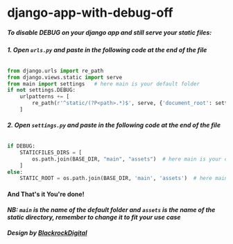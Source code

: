 # django-app-with-debug-off
##### To disable DEBUG on your django app and still serve your static files:  
###### **1. Open `urls.py` and paste in the following code at the end of the file**  
```python
from django.urls import re_path
from django.views.static import serve
from main import settings   # here main is your default folder
if not settings.DEBUG:
    urlpatterns += [
        re_path(r'^static/(?P<path>.*)$', serve, {'document_root': settings.STATIC_ROOT})
    ]
```    

###### **2. Open `settings.py` and paste in the following code at the end of the file**  
```python
if DEBUG:    
    STATICFILES_DIRS = [
        os.path.join(BASE_DIR, "main", "assets")  # here main is your default folder
    ]
else:
    STATIC_ROOT = os.path.join(BASE_DIR, 'main', 'assets')  # here main is your default folder
```
#### And That\'s it You\'re  done!

***NB: `main` is the name of the default folder and `assets` is the name of the static directory, remember to change it to fit your use case***

##### Design by **[BlackrockDigital](https://github.com/BlackrockDigital/startbootstrap-creative "BlackrockDigital")**  
